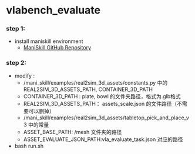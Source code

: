 # vlabench_evaluate


### step 1: 
* install maniskill environment
  * [ManiSkill GitHub Repository](https://github.com/haosulab/ManiSkill)

### step 2:
* modify :
    * /mani_skill/examples/real2sim_3d_assets/constants.py 中的 REAL2SIM_3D_ASSETS_PATH, CONTAINER_3D_PATH
    * CONTAINER_3D_PATH : plate, bowl 的文件夹路径，格式为.glb格式
    * REAL2SIM_3D_ASSETS_PATH： assets_scale.json 的文件路径（不需要可以删掉）
    * /mani_skill/examples/real2sim_3d_assets/tabletop_pick_and_place_v3 中的常量
    * ASSET_BASE_PATH: /mesh 文件夹的路径
    * ASSET_EVALUATE_JSON_PATH:vla_evaluate_task.json 对应的路径
* bash run.sh